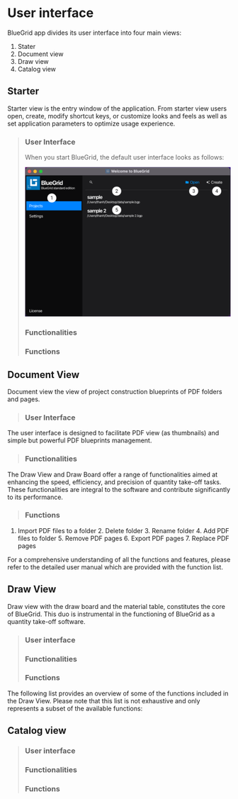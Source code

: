 # User interface
    
BlueGrid app divides its user interface into four main views:

1. Stater
2. Document view
3. Draw view
4. Catalog view

## Starter

Starter view is the entry window of the application. From starter view users open, create, modify shortcut keys, or customize looks and feels as well as set application parameters to optimize usage experience.
> ### User Interface
>  When you start BlueGrid, the default user interface looks as follows:
> 
>   ![Compilation](assets/image/starter/1.png)
> ### Functionalities
> ### Functions

## Document View
Document view the view of project construction blueprints of PDF folders and pages.

> ### User Interface
The user interface is designed to facilitate PDF view (as thumbnails) and simple but powerful PDF blueprints management. 
> ### Functionalities
The Draw View and Draw Board offer a range of functionalities aimed at enhancing the speed, efficiency, and precision of quantity take-off tasks. These functionalities are integral to the software and contribute significantly to its performance.
> ### Functions
1. Import PDF files to a folder
   2. Delete folder
   3. Rename folder
   4. Add PDF files to folder
   5. Remove PDF pages
   6. Export PDF pages
   7. Replace PDF pages

For a comprehensive understanding of all the functions and features, please refer to the detailed user manual which are provided with the function list.

## Draw View
Draw view with the draw board and the material table, constitutes the core of BlueGrid. This duo is instrumental in the functioning of BlueGrid as a quantity take-off software.

> ### User interface
> ### Functionalities
> ### Functions
The following list provides an overview of some of the functions included in the Draw View. Please note that this list is not exhaustive and only represents a subset of the available functions:


## Catalog view
> ### User interface
> ### Functionalities
> ### Functions




